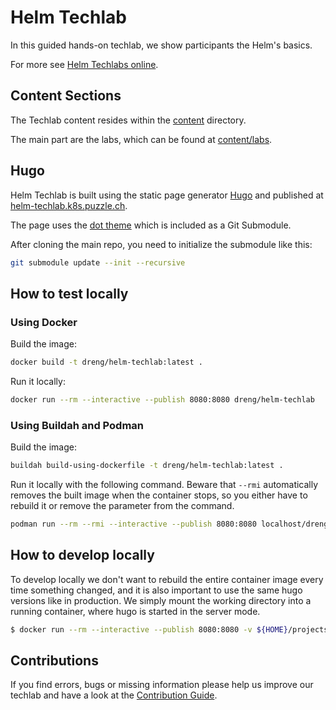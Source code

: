 # Helm Techlab

In this guided hands-on techlab, we show participants the Helm's basics.

For more see [Helm Techlabs online](https://helm-techlab.k8s.puzzle.ch/).


## Content Sections

The Techlab content resides within the [content](content) directory.

The main part are the labs, which can be found at [content/labs](content/labs).


## Hugo

Helm Techlab is built using the static page generator [Hugo](https://gohugo.io/) and published at [helm-techlab.k8s.puzzle.ch](https://helm-techlab.k8s.puzzle.ch/).

The page uses the [dot theme](https://github.com/themefisher/dot) which is included as a Git Submodule.

After cloning the main repo, you need to initialize the submodule like this: 

```bash
git submodule update --init --recursive
``` 

## How to test locally
### Using Docker

Build the image:

```bash
docker build -t dreng/helm-techlab:latest .
```

Run it locally:

```bash
docker run --rm --interactive --publish 8080:8080 dreng/helm-techlab
```


### Using Buildah and Podman

Build the image:

```bash
buildah build-using-dockerfile -t dreng/helm-techlab:latest .
```

Run it locally with the following command. Beware that `--rmi` automatically removes the built image when the container stops, so you either have to rebuild it or remove the parameter from the command.

```bash
podman run --rm --rmi --interactive --publish 8080:8080 localhost/dreng/helm-techlab
```

## How to develop locally

To develop locally we don't want to rebuild the entire container image every time something changed, and it is also important to use the same hugo versions like in production.
We simply mount the working directory into a running container, where hugo is started in the server mode.

```bash
$ docker run --rm --interactive --publish 8080:8080 -v ${HOME}/projects/helm/helm-techlab:/opt/app/src -w /opt/app/src registry.puzzle.ch/puzzle/hugo:0.68.3 hugo server -p 8080 --bind 0.0.0.0
```


## Contributions

If you find errors, bugs or missing information please help us improve our techlab and have a look at the [Contribution Guide](CONTRIBUTING.md).
